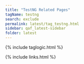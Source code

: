 ```yaml
---
title: "TestNG Related Pages"
tagName: testng
search: exclude
permalink: latest/tag_testng.html
sidebar: qaf_latest-sidebar
folder: latest
---
```

{% include taglogic.html %}

{% include links.html %}
